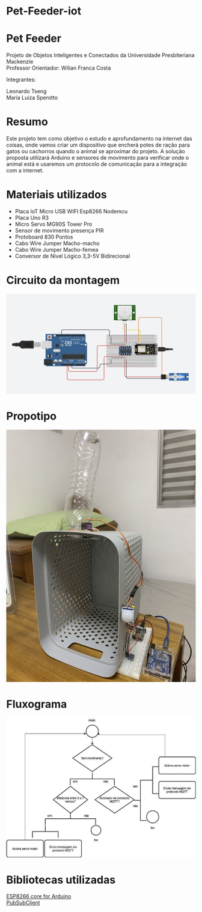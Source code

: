 # Pet-Feeder-iot

# Pet Feeder 

Projeto de Objetos Inteligentes e Conectados da Universidade Presbiteriana Mackenzie
<br> Professor Orientador: Wilian Franca Costa

Integrantes:

Leonardo Tseng
<br> Maria Luiza Sperotto

# Resumo

Este projeto tem como objetivo o estudo e aprofundamento na internet das coisas, onde vamos criar um dispositivo que encherá potes de ração para gatos ou cachorros quando o animal se aproximar do projeto. A solução proposta utilizará Arduino e sensores de movimento para verificar onde o animal está e usaremos um protocolo de comunicação para a integração com a internet.

# Materiais utilizados

-  Placa IoT Micro USB WIFI Esp8266 Nodemcu
-  Placa Uno R3 
-  Micro Servo MG90S Tower Pro
-  Sensor de movimento presença PIR
-  Protoboard 830 Pontos
-  Cabo Wire Jumper Macho-macho
-  Cabo Wire Jumper Macho-femea
-  Conversor de Nível Lógico 3,3-5V Bidirecional

# Circuito da montagem
![](https://github.com/leotseng159/Pet-Feeder-iot/blob/main/cuircuitoPet.png)

# Propotipo 
![](https://github.com/leotseng159/Pet-Feeder-iot/blob/main/Prototipo.jpg)

# Fluxograma 
![](https://github.com/leotseng159/Pet-Feeder-iot/blob/main/Fluxograma.jpeg)


# Bibliotecas utilizadas
[ESP8266 core for Arduino](https://github.com/esp8266/Arduino)
<br> [PubSubClient](https://github.com/knolleary/pubsubclient)




